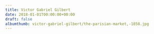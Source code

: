```yaml
---
title: Victor Gabriel Gilbert
date: 2018-01-01T00:00:00+00:00
draft: false
albumthumb: victor-gabriel-gilbert/the-parisian-market,-1858.jpg
---
```

